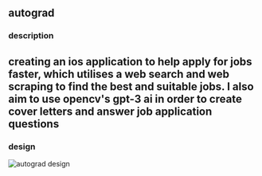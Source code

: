 ## autograd

### description
creating an ios application to help apply for jobs faster, which utilises a web search and web scraping to find the best and suitable jobs. I also aim to use opencv's gpt-3 ai in order to create cover letters and answer job application questions
------------------------------------------------------------
### design
![autograd design](https://user-images.githubusercontent.com/72918452/178254945-9a365792-70ef-473d-8f6a-16afeaaf7202.png)

